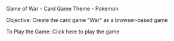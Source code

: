 Game of War - Card Game
Theme - Pokemon

Objective: 
Create the card game "War" as a browser-based game

To Play the Game:
Click here to play the game


